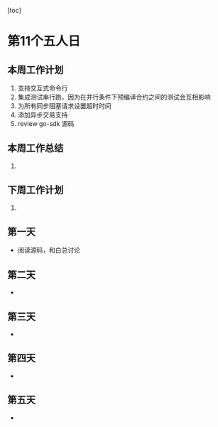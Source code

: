 [toc]

# 第11个五人日

## 本周工作计划

1. 支持交互式命令行
2. 集成测试串行跑，因为在并行条件下预编译合约之间的测试会互相影响
3. 为所有同步阻塞请求设置超时时间
4. 添加异步交易支持
5. review go-sdk 源码

## 本周工作总结

1. 

## 下周工作计划

1. 

## 第一天

- 阅读源码，和白总讨论

## 第二天

- 


## 第三天

- 

## 第四天

- 

## 第五天

- 